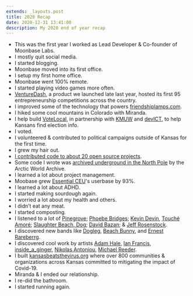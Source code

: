 ```yaml
---
extends: _layouts.post
title: 2020 Recap
date: 2020-12-31 13:41:00
description: My 2020 end of year recap
---
```


* This was the first year I worked as Lead Developer & Co-founder of Moonbase Labs.
* I mostly quit social media.
* I started blogging.
* Moonbase moved into its first office.
* I setup my first home office.
* Moonbase went 100% remote.
* I started playing video games more often.
* [VentureDash](https://goventuredash.com), a product we launched late last year, hosted its first 95 entrepreneurship competitions across the country.
* I improved some of the technology that powers [friendshiplamps.com](https://friendshiplamps.com).
* I hiked some cool mountains in Colorado with Miranda.
* I help build [VoteLocal](https://votelocalks.org), in partnership with [KMUW](https://www.kmuw.org) and [devICT](http://devict.org), to help Kansans find election info.
* I voted.
* I volunteered & contributed to political campaigns outside of Kansas for the first time.
* I grew my hair out.
* [I contributed code to about 20 open source projects](https://github.com/imacrayon).
* Some code I wrote was [archived underground in the North Pole](https://www.youtube.com/watch?v=fzI9FNjXQ0o&feature=emb_title) by the Arctic World Archive.
* I learned a lot about project management.
* Moobase grew [Essential CEU](https://essentialceu.com)'s userbase by 93%.
* I learned a lot about ADHD.
* I started making sourdough again.
* I worried a lot about my health and others.
* I didn’t eat any meat.
* I started composting.
* I listened to a lot of [Pinegrove](https://songwhip.com/pinegrove); [Phoebe Bridges](https://songwhip.com/phoebe-bridgers); [Kevin Devin](https://songwhip.com/kevin-devine), [Touché Amoré](https://songwhip.com/touche-amore); [Slaughter Beach, Dog](https://songwhip.com/slaughter-beach-dog); [David Bazan](https://songwhip.com/david-bazan); & [Jeff Rosenstock](https://songwhip.com/jeff-rosenstock).
* I discovered new bands like [Dogleg](https://songwhip.com/dogleg), [Beach Bunny](https://songwhip.com/beach-bunny), and [Ernest Rareberrg](https://songwhip.com/ernestrareberrg).
* I discovered cool work by artists [Adam Hale](https://thedailysplice.com), [Ian Francis](https://www.ifrancis.co.uk), [inside_a_ginger](https://www.instagram.com/inside_a_ginger/), [Nikolas Antoniou](https://www.nikolasantoniou.com), [Michael Reeder](http://www.michael-reeder.com).
* I built [kansasbeatsthevirus.org](https://kansasbeatsthevirus.org) where over 800 communities & organizations across Kansas committed to mitigating the impact of Covid-19.
* Miranda & I ended our relationship.
* I re-did the bathroom.
* I started running again.
